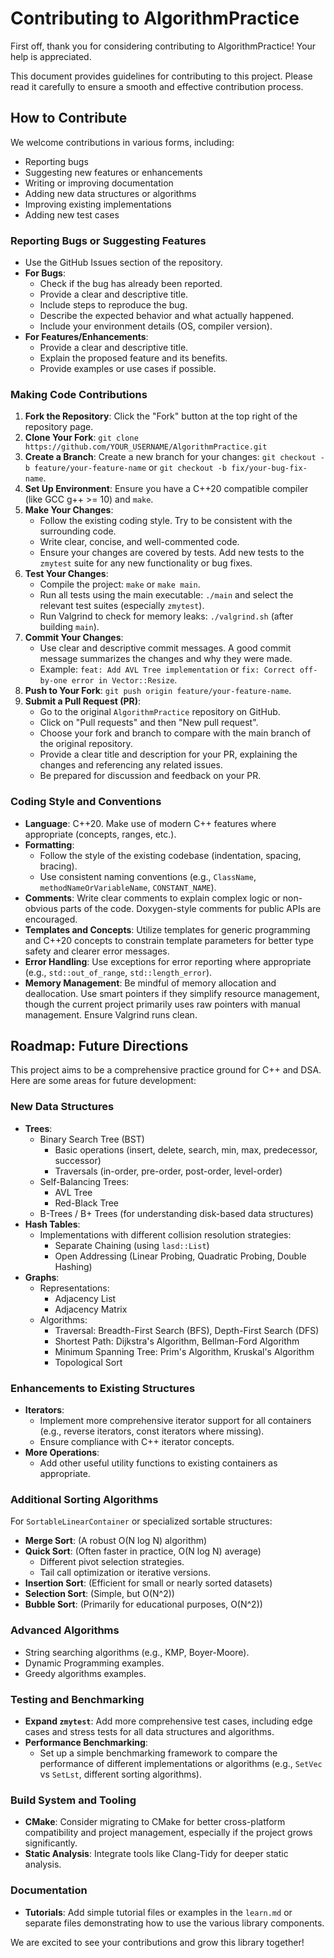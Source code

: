 # Contributing to AlgorithmPractice

First off, thank you for considering contributing to AlgorithmPractice! Your help is appreciated.

This document provides guidelines for contributing to this project. Please read it carefully to ensure a smooth and effective contribution process.

## How to Contribute

We welcome contributions in various forms, including:
*   Reporting bugs
*   Suggesting new features or enhancements
*   Writing or improving documentation
*   Adding new data structures or algorithms
*   Improving existing implementations
*   Adding new test cases

### Reporting Bugs or Suggesting Features

*   Use the GitHub Issues section of the repository.
*   **For Bugs**:
    *   Check if the bug has already been reported.
    *   Provide a clear and descriptive title.
    *   Include steps to reproduce the bug.
    *   Describe the expected behavior and what actually happened.
    *   Include your environment details (OS, compiler version).
*   **For Features/Enhancements**:
    *   Provide a clear and descriptive title.
    *   Explain the proposed feature and its benefits.
    *   Provide examples or use cases if possible.

### Making Code Contributions

1.  **Fork the Repository**: Click the "Fork" button at the top right of the repository page.
2.  **Clone Your Fork**: `git clone https://github.com/YOUR_USERNAME/AlgorithmPractice.git`
3.  **Create a Branch**: Create a new branch for your changes: `git checkout -b feature/your-feature-name` or `git checkout -b fix/your-bug-fix-name`.
4.  **Set Up Environment**: Ensure you have a C++20 compatible compiler (like GCC g++ >= 10) and `make`.
5.  **Make Your Changes**:
    *   Follow the existing coding style. Try to be consistent with the surrounding code.
    *   Write clear, concise, and well-commented code.
    *   Ensure your changes are covered by tests. Add new tests to the `zmytest` suite for any new functionality or bug fixes.
6.  **Test Your Changes**:
    *   Compile the project: `make` or `make main`.
    *   Run all tests using the main executable: `./main` and select the relevant test suites (especially `zmytest`).
    *   Run Valgrind to check for memory leaks: `./valgrind.sh` (after building `main`).
7.  **Commit Your Changes**:
    *   Use clear and descriptive commit messages. A good commit message summarizes the changes and why they were made.
    *   Example: `feat: Add AVL Tree implementation` or `fix: Correct off-by-one error in Vector::Resize`.
8.  **Push to Your Fork**: `git push origin feature/your-feature-name`.
9.  **Submit a Pull Request (PR)**:
    *   Go to the original `AlgorithmPractice` repository on GitHub.
    *   Click on "Pull requests" and then "New pull request".
    *   Choose your fork and branch to compare with the main branch of the original repository.
    *   Provide a clear title and description for your PR, explaining the changes and referencing any related issues.
    *   Be prepared for discussion and feedback on your PR.

### Coding Style and Conventions

*   **Language**: C++20. Make use of modern C++ features where appropriate (concepts, ranges, etc.).
*   **Formatting**:
    *   Follow the style of the existing codebase (indentation, spacing, bracing).
    *   Use consistent naming conventions (e.g., `ClassName`, `methodNameOrVariableName`, `CONSTANT_NAME`).
*   **Comments**: Write clear comments to explain complex logic or non-obvious parts of the code. Doxygen-style comments for public APIs are encouraged.
*   **Templates and Concepts**: Utilize templates for generic programming and C++20 concepts to constrain template parameters for better type safety and clearer error messages.
*   **Error Handling**: Use exceptions for error reporting where appropriate (e.g., `std::out_of_range`, `std::length_error`).
*   **Memory Management**: Be mindful of memory allocation and deallocation. Use smart pointers if they simplify resource management, though the current project primarily uses raw pointers with manual management. Ensure Valgrind runs clean.

## Roadmap: Future Directions

This project aims to be a comprehensive practice ground for C++ and DSA. Here are some areas for future development:

### New Data Structures

*   **Trees**:
    *   Binary Search Tree (BST)
        *   Basic operations (insert, delete, search, min, max, predecessor, successor)
        *   Traversals (in-order, pre-order, post-order, level-order)
    *   Self-Balancing Trees:
        *   AVL Tree
        *   Red-Black Tree
    *   B-Trees / B+ Trees (for understanding disk-based data structures)
*   **Hash Tables**:
    *   Implementations with different collision resolution strategies:
        *   Separate Chaining (using `lasd::List`)
        *   Open Addressing (Linear Probing, Quadratic Probing, Double Hashing)
*   **Graphs**:
    *   Representations:
        *   Adjacency List
        *   Adjacency Matrix
    *   Algorithms:
        *   Traversal: Breadth-First Search (BFS), Depth-First Search (DFS)
        *   Shortest Path: Dijkstra's Algorithm, Bellman-Ford Algorithm
        *   Minimum Spanning Tree: Prim's Algorithm, Kruskal's Algorithm
        *   Topological Sort

### Enhancements to Existing Structures

*   **Iterators**:
    *   Implement more comprehensive iterator support for all containers (e.g., reverse iterators, const iterators where missing).
    *   Ensure compliance with C++ iterator concepts.
*   **More Operations**:
    *   Add other useful utility functions to existing containers as appropriate.

### Additional Sorting Algorithms

For `SortableLinearContainer` or specialized sortable structures:
*   **Merge Sort**: (A robust O(N log N) algorithm)
*   **Quick Sort**: (Often faster in practice, O(N log N) average)
    *   Different pivot selection strategies.
    *   Tail call optimization or iterative versions.
*   **Insertion Sort**: (Efficient for small or nearly sorted datasets)
*   **Selection Sort**: (Simple, but O(N^2))
*   **Bubble Sort**: (Primarily for educational purposes, O(N^2))

### Advanced Algorithms

*   String searching algorithms (e.g., KMP, Boyer-Moore).
*   Dynamic Programming examples.
*   Greedy algorithms examples.

### Testing and Benchmarking

*   **Expand `zmytest`**: Add more comprehensive test cases, including edge cases and stress tests for all data structures and algorithms.
*   **Performance Benchmarking**:
    *   Set up a simple benchmarking framework to compare the performance of different implementations or algorithms (e.g., `SetVec` vs `SetLst`, different sorting algorithms).

### Build System and Tooling

*   **CMake**: Consider migrating to CMake for better cross-platform compatibility and project management, especially if the project grows significantly.
*   **Static Analysis**: Integrate tools like Clang-Tidy for deeper static analysis.

### Documentation

*   **Tutorials**: Add simple tutorial files or examples in the `learn.md` or separate files demonstrating how to use the various library components.

We are excited to see your contributions and grow this library together!

